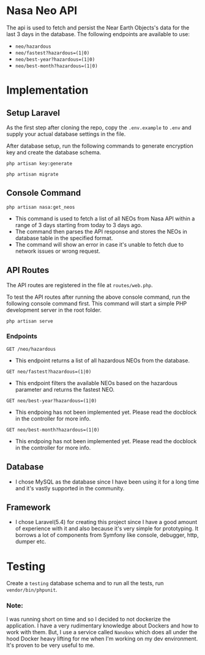 # Nasa Neo API

The api is used to fetch and persist the Near Earth Objects's data for the last 3 days in the database. The following endpoints are available to use:

  - `neo/hazardous`
  - `neo/fastest?hazardous=(1|0)`
  - `neo/best-year?hazardous=(1|0)`
  - `neo/best-month?hazardous=(1|0)`

# Implementation

  ## Setup Laravel
  
As the first step after cloning the repo, copy the `.env.example` to `.env` and supply your actual database settings in the file. 

After database setup, run the following commands to generate encryption key and create the database schema.

```
php artisan key:generate 
```

```
php artisan migrate
```


  ## Console Command
```
php artisan nasa:get_neos
```
  - This command is used to fetch a list of all NEOs from Nasa API within a range of 3 days starting from today to 3 days ago.
  - The command then parses the API response and stores the NEOs in database table in the specified format.
  - The command will show an error in case it's unable to fetch due to network issues or wrong request.

  ## API Routes

The API routes are registered in the file at `routes/web.php`.

To test the API routes after running the above console command, run the following console command first. This command will start a simple PHP development server in the root folder.

```
php artisan serve
```

  ### Endpoints

```
GET /neo/hazardous
```
   - This endpoint returns a list of all hazardous NEOs from the database.

```
GET neo/fastest?hazardous=(1|0)
```
   - This endpoint filters the available NEOs based on the hazardous parameter and returns the fastest NEO.

```
GET neo/best-year?hazardous=(1|0)
```
   - This endpoing has not been implemented yet. Please read the docblock in the controller for more info.

```
GET neo/best-month?hazardous=(1|0)
```
   - This endpoing has not been implemented yet. Please read the docblock in the controller for more info.

  ## Database
- I chose MySQL as the database since I have been using it for a long time and it's vastly supported in the community.

 ## Framework
 - I chose Laravel(5.4) for creating this project since I have a good amount of experience with it and also because it's very simple for prototyping. It borrows a lot of components from Symfony like console, debugger, http, dumper etc. 

# Testing
  
Create a `testing` database schema and to run all the tests, run `vendor/bin/phpunit`.

### Note: 
I was running short on time and so I decided to not dockerize the application. I have a very rudimentary knowledge about Dockers and how to work with them. But, I use a service called `Nanobox` which does all under the hood Docker heavy lifting for me when I'm working on my dev environment. It's proven to be very useful to me.

